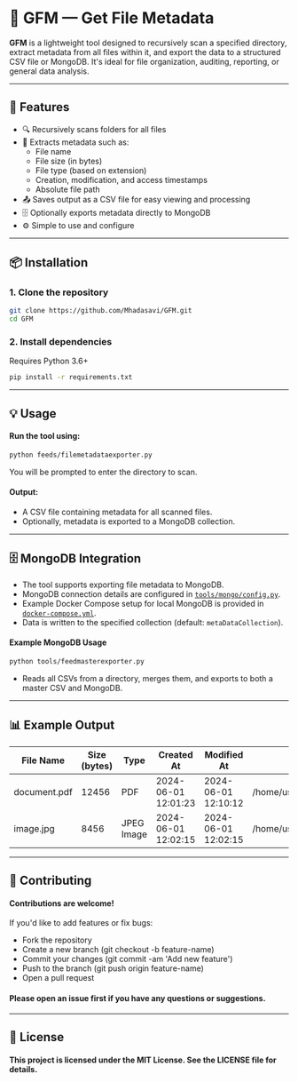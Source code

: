 # 📂 GFM — Get File Metadata

**GFM** is a lightweight tool designed to recursively scan a specified directory, extract metadata from all files within it, and export the data to a structured CSV file or MongoDB. It's ideal for file organization, auditing, reporting, or general data analysis.

---

## 🚀 Features

- 🔍 Recursively scans folders for all files  
- 📄 Extracts metadata such as:
  - File name
  - File size (in bytes)
  - File type (based on extension)
  - Creation, modification, and access timestamps
  - Absolute file path
- 📤 Saves output as a CSV file for easy viewing and processing
- 🗄️ Optionally exports metadata directly to MongoDB
- ⚙️ Simple to use and configure

---

## 📦 Installation

### 1. Clone the repository

```bash
git clone https://github.com/Mhadasavi/GFM.git
cd GFM
```
### 2. Install dependencies
Requires Python 3.6+
```bash
pip install -r requirements.txt
```
---

## 💡 Usage

#### Run the tool using:

```bash
python feeds/filemetadataexporter.py
```

You will be prompted to enter the directory to scan.

#### Output:
- A CSV file containing metadata for all scanned files.
- Optionally, metadata is exported to a MongoDB collection.

---

## 🗄️ MongoDB Integration

- The tool supports exporting file metadata to MongoDB.
- MongoDB connection details are configured in [`tools/mongo/config.py`](tools/mongo/config.py).
- Example Docker Compose setup for local MongoDB is provided in [`docker-compose.yml`](docker-compose.yml).
- Data is written to the specified collection (default: `metaDataCollection`).

#### Example MongoDB Usage

```bash
python tools/feedmasterexporter.py
```
- Reads all CSVs from a directory, merges them, and exports to both a master CSV and MongoDB.

---

## 📊 Example Output
| File Name     | Size (bytes) | Type        | Created At           | Modified At          | Path                  |
|---------------|--------------|-------------|----------------------|----------------------|-----------------------|
| document.pdf  | 12456        | PDF         | 2024-06-01 12:01:23  | 2024-06-01 12:10:12  | /home/user/docs/document.pdf |
| image.jpg     | 8456         | JPEG Image  | 2024-06-01 12:02:15  | 2024-06-01 12:02:15  | /home/user/pics/image.jpg    |

---

## 🤝 Contributing
#### Contributions are welcome!
If you'd like to add features or fix bugs:
- Fork the repository
- Create a new branch (git checkout -b feature-name)
- Commit your changes (git commit -am 'Add new feature')
- Push to the branch (git push origin feature-name)
- Open a pull request
#### Please open an issue first if you have any questions or suggestions.
--- 

## 📄 License
#### This project is licensed under the MIT License. See the LICENSE file for details.